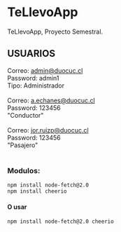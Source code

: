 # TeLlevoApp
TeLlevoApp, Proyecto Semestral.

<h2>USUARIOS</h2>

Correo: admin@duocuc.cl<br>
Password: admin1<br>
Tipo: Administrador<br>
<br>
Correo: a.echanes@duocuc.cl<br>
Password: 123456<br>
"Conductor"<br>
<br>
Correo: jor.ruizp@duocuc.cl<br>
Password: 123456<br>
"Pasajero"<br>
<br>
<h3>Modulos:</h3>
<code>npm install node-fetch@2.0</code><br>
<code>npm install cheerio</code><br>
<h4>O usar</h4>
<code>npm install node-fetch@2.0 cheerio</code><br>
